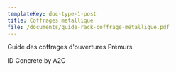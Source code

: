 ```yaml
---
templateKey: doc-type-1-post
title: Coffrages metallique
file: /documents/guide-rack-coffrage-métallique.pdf
---
```

G﻿uide des coffrages d'ouvertures Prémurs

I﻿D Concrete by A2C